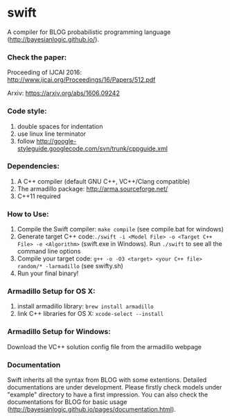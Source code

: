 # swift
A compiler for BLOG probabilistic programming language (http://bayesianlogic.github.io/).

### Check the paper: 
Proceeding of IJCAI 2016: http://www.ijcai.org/Proceedings/16/Papers/512.pdf

Arxiv: https://arxiv.org/abs/1606.09242

### Code style:

1.  double spaces for indentation
2.  use linux line terminator
3.  follow http://google-styleguide.googlecode.com/svn/trunk/cppguide.xml

### Dependencies:
1. A C++ compiler (default GNU C++, VC++/Clang compatible)
2. The armadillo package: http://arma.sourceforge.net/
3. C++11 required

### How to Use:
1. Compile the Swift compiler: ```make compile``` (see compile.bat for windows)
2. Generate target C++ code:```./swift -i <Model File> -o <Target C++ File> -e <Algorithm>``` (swift.exe in Windows). Run ```./swift``` to see all the command line options
3. Compile your target code: ```g++ -o -O3 <target> <your C++ file> random/* -larmadillo``` (see swifty.sh)
4. Run your final binary!

### Armadillo Setup for OS X:
1. install armadillo library: ```brew install armadillo```
2. link C++ libraries for OS X: ```xcode-select --install```

### Armadillo Setup for Windows:
Download the VC++ solution config file from the armadillo webpage

### Documentation
Swift inherits all the syntax from BLOG with some extentions. Detailed documentations are under development. Please firstly check models under "example" directory to have a first impression. You can also check the documentations for BLOG for basic usage (http://bayesianlogic.github.io/pages/documentation.html).
